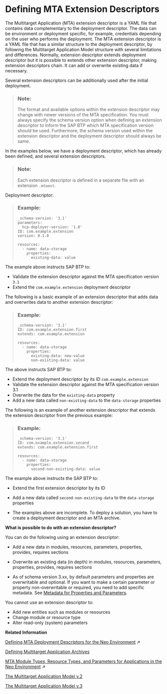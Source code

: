 <!-- loio50df803465324d36851c79fd07e8972c -->

# Defining MTA Extension Descriptors

The Multitarget Application \(МТА\) extension descriptor is a YAML file that contains data complementary to the deployment descriptor. The data can be environment or deployment specific, for example, credentials depending on the user who performs the deployment. The MTA extension descriptor is a YAML file that has a similar structure to the deployment descriptor, by following the Multitarget Application Model structure with several limitations and differences. Normally, extension descriptor extends deployment descriptor but it is possible to extends other extension descriptor, making extension descriptors chain. It can add or overwrite existing data if necessary.

Several extension descriptors can be additionally used after the initial deployment.

> ### Note:  
> The format and available options within the extension descriptor may change with newer versions of the MTA specification. You must always specify the schema version option when defining an extension descriptor to inform the SAP BTP which MTA specification version should be used. Furthermore, the schema version used within the extension descriptor and the deployment descriptor should always be same.

In the examples below, we have a deployment descriptor, which has already been defined, and several extension descriptors.

> ### Note:  
> Each extension descriptor is defined in a separate file with an extension `.mtaext`.

Deployment descriptor:

> ### Example:  
> ```
> _schema-version: '3.1'
> parameters:
>   hcp-deployer-version: '1.0'
> ID: com.example.extension
> version: 0.1.0
> 
> resources:
>   - name: data-storage
>     properties:
>       existing-data: value
> ```

The example above instructs SAP BTP to:

-   Validate the extension descriptor against the MTA specification version `3.1`
-   Extend the `com.example.extension` deployment descriptor

The following is a basic example of an extension descriptor that adds data and overwrites data to another extension descriptor:

> ### Example:  
> ```
> _schema-version: '3.1'
> ID: com.example.extension.first
> extends: com.example.extension
> 
> resources:
>   - name: data-storage
>     properties:
>       existing-data: new-value
>       non-existing-data: value
> ```

The above instructs SAP BTP to:

-   Extend the deployment descriptor by its ID `com.example.extension`
-   Validate the extension descriptor against the MTA specification version 3.1
-   Overwrite the data for the `existing-data` property
-   Add a new data called `non-existing-data` to the `data-storage` properties

The following is an example of another extension descriptor that extends the extension descriptor from the previous example:

> ### Example:  
> ```
> _schema-version: '3.1'
> ID: com.example.extension.second
> extends: com.example.extension.first
> 
> resources:
>   - name: data-storage
>     properties:
>       second-non-existing-data: value
> ```

The example above instructs the SAP BTP to:

-   Extend the first extension descriptor by its ID
-   Add a new data called `second-non-existing-data` to the `data-storage` properties

-   The examples above are incomplete. To deploy a solution, you have to create a deployment descriptor and an MTA archive.



**What is possible to do with an extension descriptor?**

You can do the following using an extension descriptor:

-   Add a new data in modules, resources, parameters, properties, provides, requires sections

-   Overwrite an existing data \(in depth\) in modules, resources, parameters, properties, provides, requires sections

-   As of schema version 3.xx, by default parameters and properties are overwritable and optional. If you want to make a certain parameter or property non-overwritable or required, you need to add specific metadata. See [Metadata for Properties and Parameters](metadata-for-properties-and-parameters-fca2ced.md).

You cannot use an extension descriptor to:

-   Add new entities such as modules or resources
-   Change module or resource type
-   Alter read-only \(system\) parameters

**Related Information**  


[Defining MTA Deployment Descriptors for the Neo Environment](https://help.sap.com/viewer/ea72206b834e4ace9cd834feed6c0e09/Cloud/en-US/ef90452321f84b43af8d14d4012aefe0.html "") :arrow_upper_right:

[Defining Multitarget Application Archives](defining-multitarget-application-archives-33a0e0e.md "You package the MTA deployment descriptor and module binaries in an MTA archive. You can manually do so as described below, or alternatively use the Cloud MTA Build tool.")

[MTA Module Types, Resource Types, and Parameters for Applications in the Neo Environment](https://help.sap.com/viewer/ea72206b834e4ace9cd834feed6c0e09/Cloud/en-US/f1caa871360c40e7be7ce4264ab9c336.html "") :arrow_upper_right:

[The Multitarget Application Model v.2](http://go.sap.com/documents/2016/06/e2f618e4-757c-0010-82c7-eda71af511fa.html)

[The Multitarget Application Model v.3](https://www.sap.com/documents/2021/09/66d96898-fa7d-0010-bca6-c68f7e60039b.html)

